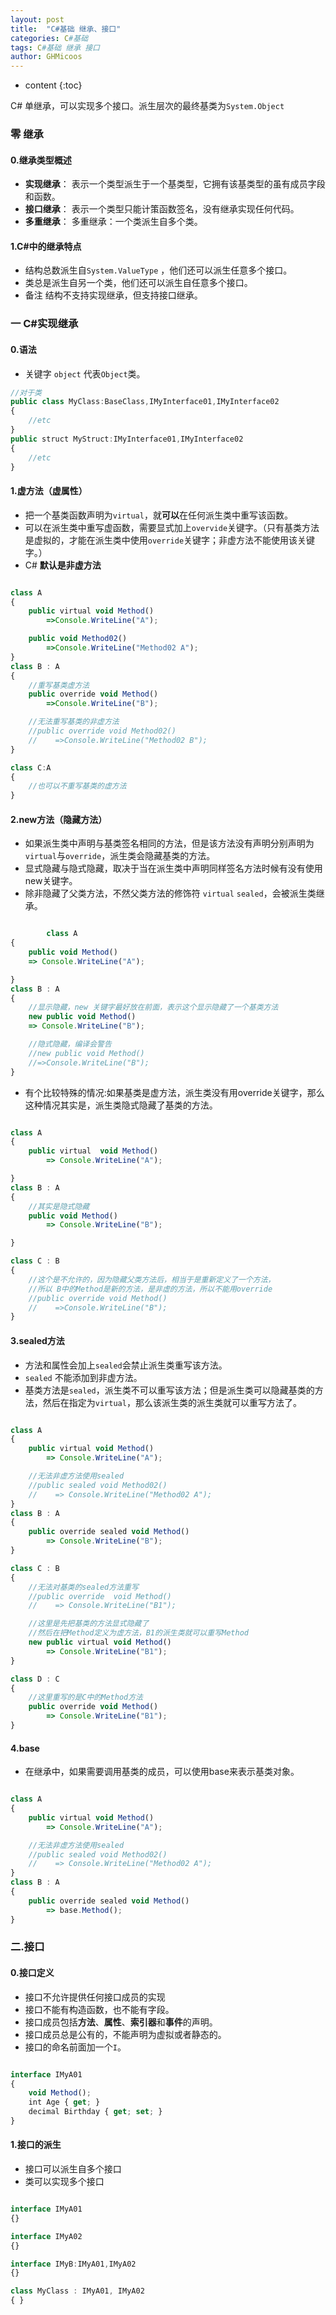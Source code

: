 ```yaml
---
layout: post
title:  "C#基础 继承、接口"
categories: C#基础
tags: C#基础 继承 接口
author: GHMicoos
---
```



* content
{:toc}

C# 单继承，可以实现多个接口。派生层次的最终基类为`System.Object`




### 零 继承

#### **0.继承类型概述**

* **实现继承**： 表示一个类型派生于一个基类型，它拥有该基类型的虽有成员字段和函数。
* **接口继承**： 表示一个类型只能计策函数签名，没有继承实现任何代码。
* **多重继承**： 多重继承：一个类派生自多个类。

#### **1.C#中的继承特点**

* 结构总数派生自`System.ValueType` ，他们还可以派生任意多个接口。
* 类总是派生自另一个类，他们还可以派生自任意多个接口。
* 备注 结构不支持实现继承，但支持接口继承。

### 一 C#实现继承

#### **0.语法**
* 关键字 `object` 代表`Object`类。

``` js
//对于类
public class MyClass:BaseClass,IMyInterface01,IMyInterface02
{
    //etc
}
public struct MyStruct:IMyInterface01,IMyInterface02
{
    //etc
}


```


#### **1.虚方法（虚属性）**
* 把一个基类函数声明为`virtual`，就**可以**在任何派生类中重写该函数。
* 可以在派生类中重写虚函数，需要显式加上`overvide`关键字。（只有基类方法是虚拟的，才能在派生类中使用`override`关键字；非虚方法不能使用该关键字。）
* C# **默认是非虚方法**

``` js

class A
{
    public virtual void Method()
        =>Console.WriteLine("A");

    public void Method02()
        =>Console.WriteLine("Method02 A");
}
class B : A
{
    //重写基类虚方法
    public override void Method()
        =>Console.WriteLine("B");

    //无法重写基类的非虚方法
    //public override void Method02()
    //    =>Console.WriteLine("Method02 B");
}

class C:A
{
    //也可以不重写基类的虚方法
}


```

#### **2.new方法（隐藏方法）**
* 如果派生类中声明与基类签名相同的方法，但是该方法没有声明分别声明为`virtual`与`override`，派生类会隐藏基类的方法。
* 显式隐藏与隐式隐藏，取决于当在派生类中声明同样签名方法时候有没有使用new关键字。
* 除非隐藏了父类方法，不然父类方法的修饰符 `virtual` `sealed`，会被派生类继承。

``` js

        class A
{
    public void Method()
    => Console.WriteLine("A");

}
class B : A
{
    //显示隐藏，new 关键字最好放在前面，表示这个显示隐藏了一个基类方法
    new public void Method()
    => Console.WriteLine("B");

    //隐式隐藏，编译会警告
    //new public void Method()
    //=>Console.WriteLine("B");
}


```

* 有个比较特殊的情况:如果基类是虚方法，派生类没有用override关键字，那么这种情况其实是，派生类隐式隐藏了基类的方法。


``` js

class A
{
    public virtual  void Method()
        => Console.WriteLine("A");

}
class B : A
{
    //其实是隐式隐藏
    public void Method()
        => Console.WriteLine("B");

}

class C : B
{
    //这个是不允许的，因为隐藏父类方法后，相当于是重新定义了一个方法，
    //所以 B中的Method是新的方法，是非虚的方法，所以不能用override
    //public override void Method()
    //    =>Console.WriteLine("B");
}

```


#### **3.sealed方法**
* 方法和属性会加上`sealed`会禁止派生类重写该方法。
* `sealed` 不能添加到非虚方法。
* 基类方法是`sealed`，派生类不可以重写该方法；但是派生类可以隐藏基类的方法，然后在指定为`virtual`，那么该派生类的派生类就可以重写方法了。


``` js

class A
{
    public virtual void Method()
        => Console.WriteLine("A");

    //无法非虚方法使用sealed
    //public sealed void Method02()
    //    => Console.WriteLine("Method02 A");
}
class B : A
{
    public override sealed void Method()
        => Console.WriteLine("B");
}

class C : B
{
    //无法对基类的sealed方法重写
    //public override  void Method()
    //    => Console.WriteLine("B1");

    //这里是先把基类的方法显式隐藏了
    //然后在把Method定义为虚方法，B1的派生类就可以重写Method
    new public virtual void Method()
        => Console.WriteLine("B1");
}

class D : C
{
    //这里重写的是C中的Method方法
    public override void Method()
        => Console.WriteLine("B1");
}

```

#### **4.base**
* 在继承中，如果需要调用基类的成员，可以使用base来表示基类对象。

``` js

class A
{
    public virtual void Method()
        => Console.WriteLine("A");

    //无法非虚方法使用sealed
    //public sealed void Method02()
    //    => Console.WriteLine("Method02 A");
}
class B : A
{
    public override sealed void Method()
        => base.Method();
}


```


### 二.接口

#### **0.接口定义**
* 接口不允许提供任何接口成员的实现
* 接口不能有构造函数，也不能有字段。
* 接口成员包括**方法**、**属性**、**索引器**和**事件**的声明。
* 接口成员总是公有的，不能声明为虚拟或者静态的。
* 接口的命名前面加一个`I`。


``` js

interface IMyA01
{
    void Method();
    int Age { get; }
    decimal Birthday { get; set; }
}

```

#### **1.接口的派生**
* 接口可以派生自多个接口
* 类可以实现多个接口

``` js

interface IMyA01
{}

interface IMyA02
{}

interface IMyB:IMyA01,IMyA02
{}

class MyClass : IMyA01, IMyA02
{ }


```


